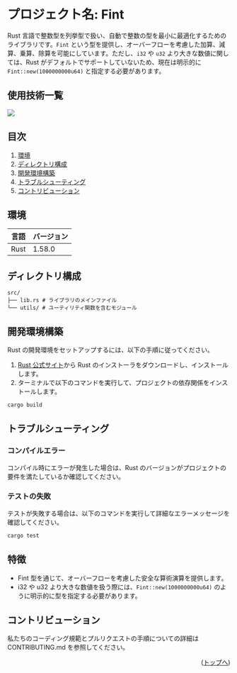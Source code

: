 <div id="top"></div>

# プロジェクト名: Fint

Rust 言語で整数型を列挙型で扱い、自動で整数の型を最小に最適化するためのライブラリです。`Fint` という型を提供し、オーバーフローを考慮した加算、減算、乗算、除算を可能にしています。ただし、`i32` や `u32` より大きな数値に関しては、Rust がデフォルトでサポートしていないため、現在は明示的に `Fint::new(1000000000u64)` と指定する必要があります。

## 使用技術一覧

<!-- シールド一覧 -->
<p align="left">
  <!-- Rust -->
  <img src="https://img.shields.io/badge/-Rust-000000.svg?logo=rust&style=for-the-badge">
</p>

## 目次

1. [環境](#環境)
2. [ディレクトリ構成](#ディレクトリ構成)
3. [開発環境構築](#開発環境構築)
4. [トラブルシューティング](#トラブルシューティング)
5. [コントリビューション](#コントリビューション)

## 環境

| 言語 | バージョン |
| ---- | ---------- |
| Rust | 1.58.0     |

## ディレクトリ構成

```
src/
├── lib.rs # ライブラリのメインファイル
└── utils/ # ユーティリティ関数を含むモジュール
```

## 開発環境構築

Rust の開発環境をセットアップするには、以下の手順に従ってください。

1. [Rust 公式サイト](https://www.rust-lang.org/tools/install)から Rust のインストーラをダウンロードし、インストールします。
2. ターミナルで以下のコマンドを実行して、プロジェクトの依存関係をインストールします。

```bash
cargo build
```

## トラブルシューティング

### コンパイルエラー

コンパイル時にエラーが発生した場合は、Rust のバージョンがプロジェクトの要件を満たしているか確認してください。

### テストの失敗

テストが失敗する場合は、以下のコマンドを実行して詳細なエラーメッセージを確認してください。

```bash
cargo test
```

## 特徴

- Fint 型を通じて、オーバーフローを考慮した安全な算術演算を提供します。
- i32 や u32 より大きな数値を扱う際には、`Fint::new(1000000000u64)` のように明示的に型を指定する必要があります。

## コントリビューション

私たちのコーディング規範とプルリクエストの手順についての詳細は CONTRIBUTING.md を参照してください。

<p align="right">(<a href="#top">トップへ</a>)</p>
